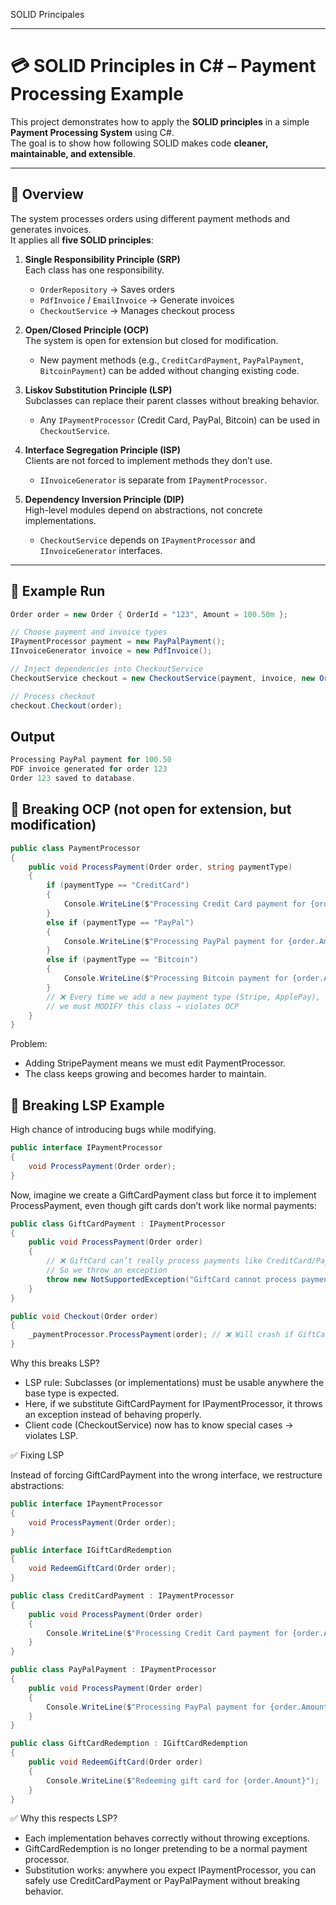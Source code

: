 SOLID Principales




---
# 💳 SOLID Principles in C# – Payment Processing Example

This project demonstrates how to apply the **SOLID principles** in a simple **Payment Processing System** using C#.  
The goal is to show how following SOLID makes code **cleaner, maintainable, and extensible**.

---

## 📖 Overview
The system processes orders using different payment methods and generates invoices.  
It applies all **five SOLID principles**:

1. **Single Responsibility Principle (SRP)**  
   Each class has one responsibility.  
   - `OrderRepository` → Saves orders  
   - `PdfInvoice` / `EmailInvoice` → Generate invoices  
   - `CheckoutService` → Manages checkout process  

2. **Open/Closed Principle (OCP)**  
   The system is open for extension but closed for modification.  
   - New payment methods (e.g., `CreditCardPayment`, `PayPalPayment`, `BitcoinPayment`) can be added without changing existing code.  

3. **Liskov Substitution Principle (LSP)**  
   Subclasses can replace their parent classes without breaking behavior.  
   - Any `IPaymentProcessor` (Credit Card, PayPal, Bitcoin) can be used in `CheckoutService`.  

4. **Interface Segregation Principle (ISP)**  
   Clients are not forced to implement methods they don’t use.  
   - `IInvoiceGenerator` is separate from `IPaymentProcessor`.  

5. **Dependency Inversion Principle (DIP)**  
   High-level modules depend on abstractions, not concrete implementations.  
   - `CheckoutService` depends on `IPaymentProcessor` and `IInvoiceGenerator` interfaces.  

---


## 🚀 Example Run

```csharp
Order order = new Order { OrderId = "123", Amount = 100.50m };

// Choose payment and invoice types
IPaymentProcessor payment = new PayPalPayment();
IInvoiceGenerator invoice = new PdfInvoice();

// Inject dependencies into CheckoutService
CheckoutService checkout = new CheckoutService(payment, invoice, new OrderRepository());

// Process checkout
checkout.Checkout(order);
```

## Output
```csharp
Processing PayPal payment for 100.50
PDF invoice generated for order 123
Order 123 saved to database.
```
## 🔴 Breaking OCP (not open for extension, but modification)
```csharp
public class PaymentProcessor
{
    public void ProcessPayment(Order order, string paymentType)
    {
        if (paymentType == "CreditCard")
        {
            Console.WriteLine($"Processing Credit Card payment for {order.Amount}");
        }
        else if (paymentType == "PayPal")
        {
            Console.WriteLine($"Processing PayPal payment for {order.Amount}");
        }
        else if (paymentType == "Bitcoin")
        {
            Console.WriteLine($"Processing Bitcoin payment for {order.Amount}");
        }
        // ❌ Every time we add a new payment type (Stripe, ApplePay),
        // we must MODIFY this class → violates OCP
    }
}
```
Problem:
- Adding StripePayment means we must edit PaymentProcessor.
- The class keeps growing and becomes harder to maintain.

## 🔴 Breaking LSP Example
High chance of introducing bugs while modifying.
```csharp
public interface IPaymentProcessor
{
    void ProcessPayment(Order order);
}
```
Now, imagine we create a GiftCardPayment class but force it to implement ProcessPayment, even though gift cards don’t work like normal payments:
```csharp
public class GiftCardPayment : IPaymentProcessor
{
    public void ProcessPayment(Order order)
    {
        // ❌ GiftCard can’t really process payments like CreditCard/PayPal
        // So we throw an exception
        throw new NotSupportedException("GiftCard cannot process payment directly.");
    }
}

public void Checkout(Order order)
{
    _paymentProcessor.ProcessPayment(order); // ❌ Will crash if GiftCardPayment is used
}
```
Why this breaks LSP?
- LSP rule: Subclasses (or implementations) must be usable anywhere the base type is expected.
- Here, if we substitute GiftCardPayment for IPaymentProcessor, it throws an exception instead of behaving properly.
- Client code (CheckoutService) now has to know special cases → violates LSP.

✅ Fixing LSP

Instead of forcing GiftCardPayment into the wrong interface, we restructure abstractions:
```csharp
public interface IPaymentProcessor
{
    void ProcessPayment(Order order);
}

public interface IGiftCardRedemption
{
    void RedeemGiftCard(Order order);
}

public class CreditCardPayment : IPaymentProcessor
{
    public void ProcessPayment(Order order)
    {
        Console.WriteLine($"Processing Credit Card payment for {order.Amount}");
    }
}

public class PayPalPayment : IPaymentProcessor
{
    public void ProcessPayment(Order order)
    {
        Console.WriteLine($"Processing PayPal payment for {order.Amount}");
    }
}

public class GiftCardRedemption : IGiftCardRedemption
{
    public void RedeemGiftCard(Order order)
    {
        Console.WriteLine($"Redeeming gift card for {order.Amount}");
    }
}
```
✅ Why this respects LSP?
- Each implementation behaves correctly without throwing exceptions.
- GiftCardRedemption is no longer pretending to be a normal payment processor.
- Substitution works: anywhere you expect IPaymentProcessor, you can safely use CreditCardPayment or PayPalPayment without breaking behavior.






